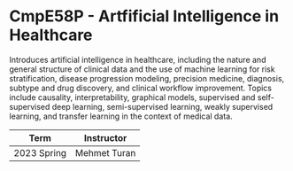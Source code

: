 # CmpE58P - Artfificial Intelligence in Healthcare

Introduces artificial intelligence in healthcare, including the nature and general structure of clinical data and the use of machine learning for risk stratification, disease progression modeling, precision medicine, diagnosis, subtype and drug discovery, and clinical workflow improvement. Topics include causality, interpretability, graphical models, supervised and self-supervised deep learning, semi-supervised learning, weakly supervised learning, and transfer learning in the context of medical data.

| Term          | Instructor   |
| ------------- |:-------------:|
| 2023 Spring      | Mehmet Turan |   



